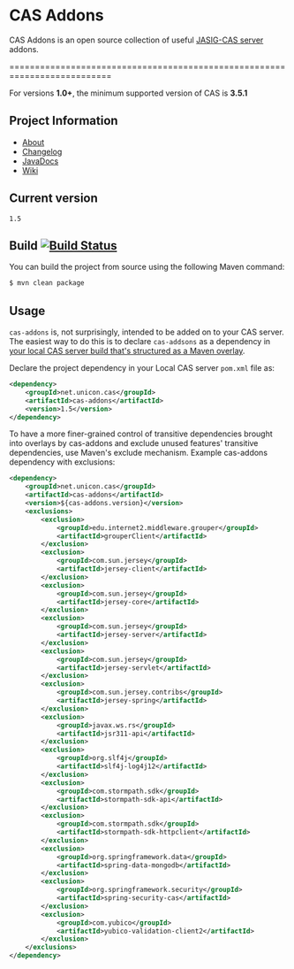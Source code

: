 # CAS Addons
CAS Addons is an open source collection of useful [JASIG-CAS server](http://www.jasig.org/cas) addons.

==========================================================================

For versions **1.0+**, the minimum supported version of CAS is **3.5.1**


## Project Information

* [About](http://unicon.github.io/cas-addons/)
* [Changelog](https://github.com/Unicon/cas-addons/blob/master/changelog.md) 
* [JavaDocs](http://unicon.github.com/cas-addons/apidocs/index.html)
* [Wiki](https://github.com/Unicon/cas-addons/wiki)

## Current version
`1.5`

## Build [![Build Status](https://secure.travis-ci.org/Unicon/cas-addons.png)](http://travis-ci.org/Unicon/cas-addons)
You can build the project from source using the following Maven command:

```bash
$ mvn clean package
```

## Usage

`cas-addons` is, not surprisingly, intended to be added on to your CAS server.  The easiest way to do this is to declare `cas-addsons` as a dependency in [your local CAS server build that's structured as a Maven overlay](https://wiki.jasig.org/display/CASUM/Best+Practice+-+Setting+Up+CAS+Locally+using+the+Maven2+WAR+Overlay+Method).

Declare the project dependency in your Local CAS server `pom.xml` file as:
```xml
<dependency>
    <groupId>net.unicon.cas</groupId>
    <artifactId>cas-addons</artifactId>
    <version>1.5</version>
</dependency>
```

To have a more finer-grained control of transitive dependencies brought into overlays by cas-addons and exclude unused features' transitive dependencies, use Maven's exclude mechanism. Example cas-addons dependency with exclusions:

```xml
<dependency>
    <groupId>net.unicon.cas</groupId>
    <artifactId>cas-addons</artifactId>
    <version>${cas-addons.version}</version>			
    <exclusions>                
        <exclusion>
            <groupId>edu.internet2.middleware.grouper</groupId>
            <artifactId>grouperClient</artifactId>
        </exclusion>
        <exclusion>
            <groupId>com.sun.jersey</groupId>
            <artifactId>jersey-client</artifactId>
        </exclusion>
        <exclusion>
            <groupId>com.sun.jersey</groupId>
            <artifactId>jersey-core</artifactId>
        </exclusion>
        <exclusion>
            <groupId>com.sun.jersey</groupId>
            <artifactId>jersey-server</artifactId>
        </exclusion>
        <exclusion>
            <groupId>com.sun.jersey</groupId>
            <artifactId>jersey-servlet</artifactId>
        </exclusion>
        <exclusion>
            <groupId>com.sun.jersey.contribs</groupId>
            <artifactId>jersey-spring</artifactId>
        </exclusion>
        <exclusion>
            <groupId>javax.ws.rs</groupId>
            <artifactId>jsr311-api</artifactId>
        </exclusion>
        <exclusion>
            <groupId>org.slf4j</groupId>
            <artifactId>slf4j-log4j12</artifactId>
        </exclusion>
        <exclusion>
            <groupId>com.stormpath.sdk</groupId>
            <artifactId>stormpath-sdk-api</artifactId>
        </exclusion>
        <exclusion>
            <groupId>com.stormpath.sdk</groupId>
            <artifactId>stormpath-sdk-httpclient</artifactId>
        </exclusion>
        <exclusion>
            <groupId>org.springframework.data</groupId>
            <artifactId>spring-data-mongodb</artifactId>
        </exclusion>
        <exclusion>
            <groupId>org.springframework.security</groupId>
            <artifactId>spring-security-cas</artifactId>
        </exclusion>
        <exclusion>
            <groupId>com.yubico</groupId>
            <artifactId>yubico-validation-client2</artifactId>
        </exclusion>
    </exclusions>
</dependency>
```
